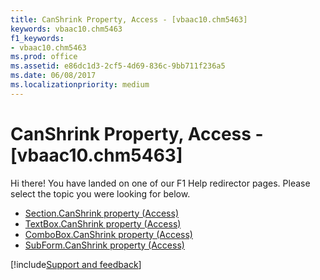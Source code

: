```yaml
---
title: CanShrink Property, Access - [vbaac10.chm5463]
keywords: vbaac10.chm5463
f1_keywords:
- vbaac10.chm5463
ms.prod: office
ms.assetid: e86dc1d3-2cf5-4d69-836c-9bb711f236a5
ms.date: 06/08/2017
ms.localizationpriority: medium
---
```



# CanShrink Property, Access - [vbaac10.chm5463]

Hi there! You have landed on one of our F1 Help redirector pages. Please select the topic you were looking for below.

- [Section.CanShrink property (Access)](https://msdn.microsoft.com/library/e6d48c05-e2a4-8913-c9a4-0d5dbfb68adc%28Office.15%29.aspx)
- [TextBox.CanShrink property (Access)](https://msdn.microsoft.com/library/d4ac842c-18ea-a3be-a90a-5dd9d10d7b8f%28Office.15%29.aspx)
- [ComboBox.CanShrink property (Access)](https://msdn.microsoft.com/library/6f74e442-0b65-1d15-b247-6e12b9a08f1e%28Office.15%29.aspx)
- [SubForm.CanShrink property (Access)](https://msdn.microsoft.com/library/55170bb3-6c5c-ab6a-3643-719b13c876e8%28Office.15%29.aspx)

[!include[Support and feedback](~/includes/feedback-boilerplate.md)]